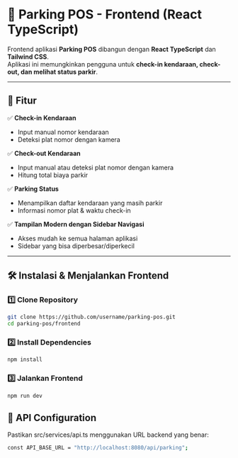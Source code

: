 # 🚗 Parking POS - Frontend (React TypeScript)

Frontend aplikasi **Parking POS** dibangun dengan **React TypeScript** dan **Tailwind CSS**.  
Aplikasi ini memungkinkan pengguna untuk **check-in kendaraan, check-out, dan melihat status parkir**.

---

## 📌 Fitur

✅ **Check-in Kendaraan**

- Input manual nomor kendaraan
- Deteksi plat nomor dengan kamera

✅ **Check-out Kendaraan**

- Input manual atau deteksi plat nomor dengan kamera
- Hitung total biaya parkir

✅ **Parking Status**

- Menampilkan daftar kendaraan yang masih parkir
- Informasi nomor plat & waktu check-in

✅ **Tampilan Modern dengan Sidebar Navigasi**

- Akses mudah ke semua halaman aplikasi
- Sidebar yang bisa diperbesar/diperkecil

---

## 🛠️ Instalasi & Menjalankan Frontend

### **1️⃣ Clone Repository**

```bash
git clone https://github.com/username/parking-pos.git
cd parking-pos/frontend

```

### **2️⃣ Install Dependencies**

```bash
npm install

```

### **3️⃣ Jalankan Frontend**

```bash
npm run dev

```

## 🔌 API Configuration

Pastikan src/services/api.ts menggunakan URL backend yang benar:

```bash
const API_BASE_URL = "http://localhost:8080/api/parking";

```
